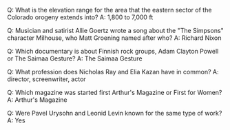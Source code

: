 Q: What is the elevation range for the area that the eastern sector of the Colorado orogeny extends into?
A: 1,800 to 7,000 ft

Q: Musician and satirist Allie Goertz wrote a song about the \"The Simpsons\" character Milhouse, who Matt Groening named after who?
A: Richard Nixon

Q: Which documentary is about Finnish rock groups, Adam Clayton Powell or The Saimaa Gesture?
A: The Saimaa Gesture

Q: What profession does Nicholas Ray and Elia Kazan have in common?
A: director, screenwriter, actor

Q: Which magazine was started first Arthur's Magazine or First for Women?
A: Arthur's Magazine

Q: Were Pavel Urysohn and Leonid Levin known for the same type of work?
A: Yes